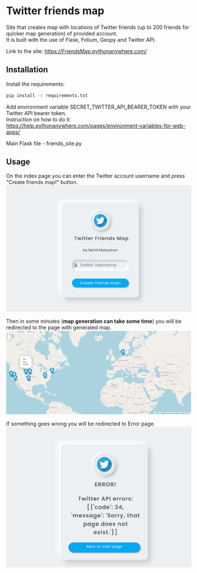# Twitter friends map

Site that creates map with locations of Twitter friends (up to 200 friends for quicker map generation) of provided account.  
It is built with the use of Flask, Folium, Geopy and Twitter API.

Link to the site: https://FriendsMap.pythonanywhere.com/
## Installation

Install the requirements:

```bash
pip install -r requirements.txt
```
Add environment variable SECRET_TWITTER_API_BEARER_TOKEN with your Twitter API bearer token.  
Instruction on how to do it: https://help.pythonanywhere.com/pages/environment-variables-for-web-apps/

Main Flask file - friends_site.py
## Usage

On the index page you can enter the Twitter account username and press "Create friends map!" button.  
![images/img.png](images/img.png)

Then in some minutes (**map generation can take some time**) you will be redirected to the page with generated map.  
![images/img2.png](images/img2.png)

If something goes wrong you will be redirected to Error page.  
![images/img3.png](images/img3.png)


